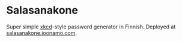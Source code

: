 # Salasanakone

Super simple [xkcd](https://xkcd.com/936/)-style password generator in Finnish. Deployed at [salasanakone.joonamo.com](salasanakone.joonamo.com).